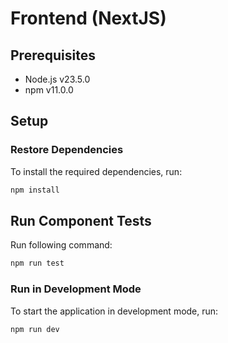 # Frontend (NextJS)

## Prerequisites
- Node.js v23.5.0
- npm v11.0.0

## Setup

### Restore Dependencies
To install the required dependencies, run:
```bash
npm install
```

## Run Component Tests
Run following command:
```sh
npm run test
```

### Run in Development Mode
To start the application in development mode, run:
```bash
npm run dev
```